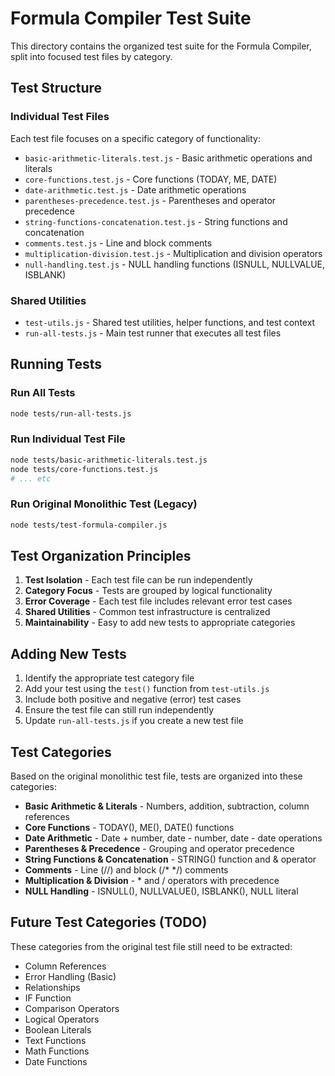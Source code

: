 # Formula Compiler Test Suite

This directory contains the organized test suite for the Formula Compiler, split into focused test files by category.

## Test Structure

### Individual Test Files
Each test file focuses on a specific category of functionality:

- `basic-arithmetic-literals.test.js` - Basic arithmetic operations and literals
- `core-functions.test.js` - Core functions (TODAY, ME, DATE)
- `date-arithmetic.test.js` - Date arithmetic operations
- `parentheses-precedence.test.js` - Parentheses and operator precedence
- `string-functions-concatenation.test.js` - String functions and concatenation
- `comments.test.js` - Line and block comments
- `multiplication-division.test.js` - Multiplication and division operators
- `null-handling.test.js` - NULL handling functions (ISNULL, NULLVALUE, ISBLANK)

### Shared Utilities
- `test-utils.js` - Shared test utilities, helper functions, and test context
- `run-all-tests.js` - Main test runner that executes all test files

## Running Tests

### Run All Tests
```bash
node tests/run-all-tests.js
```

### Run Individual Test File
```bash
node tests/basic-arithmetic-literals.test.js
node tests/core-functions.test.js
# ... etc
```

### Run Original Monolithic Test (Legacy)
```bash
node tests/test-formula-compiler.js
```

## Test Organization Principles

1. **Test Isolation** - Each test file can be run independently
2. **Category Focus** - Tests are grouped by logical functionality
3. **Error Coverage** - Each test file includes relevant error test cases
4. **Shared Utilities** - Common test infrastructure is centralized
5. **Maintainability** - Easy to add new tests to appropriate categories

## Adding New Tests

1. Identify the appropriate test category file
2. Add your test using the `test()` function from `test-utils.js`
3. Include both positive and negative (error) test cases
4. Ensure the test file can still run independently
5. Update `run-all-tests.js` if you create a new test file

## Test Categories

Based on the original monolithic test file, tests are organized into these categories:

- **Basic Arithmetic & Literals** - Numbers, addition, subtraction, column references
- **Core Functions** - TODAY(), ME(), DATE() functions
- **Date Arithmetic** - Date + number, date - number, date - date operations
- **Parentheses & Precedence** - Grouping and operator precedence
- **String Functions & Concatenation** - STRING() function and & operator
- **Comments** - Line (//) and block (/* */) comments
- **Multiplication & Division** - * and / operators with precedence
- **NULL Handling** - ISNULL(), NULLVALUE(), ISBLANK(), NULL literal

## Future Test Categories (TODO)

These categories from the original test file still need to be extracted:

- Column References
- Error Handling (Basic)
- Relationships
- IF Function
- Comparison Operators
- Logical Operators
- Boolean Literals
- Text Functions
- Math Functions
- Date Functions 
